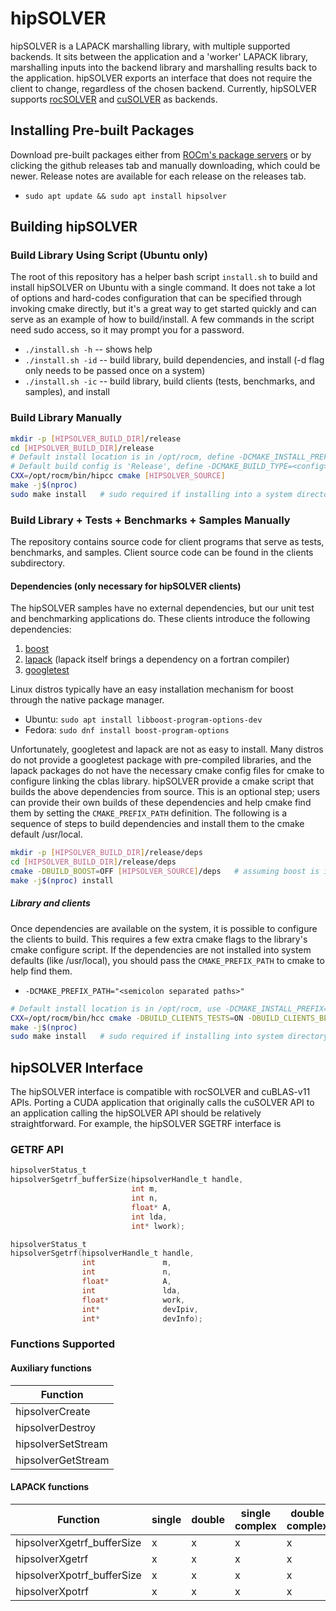 # hipSOLVER
hipSOLVER is a LAPACK marshalling library, with multiple supported backends.  It sits between the application and a 'worker' LAPACK library, marshalling inputs into the backend library and marshalling results back to the application.  hipSOLVER exports an interface that does not require the client to change, regardless of the chosen backend.  Currently, hipSOLVER supports [rocSOLVER](https://github.com/ROCmSoftwarePlatform/rocSOLVER) and [cuSOLVER](https://developer.nvidia.com/cusolver) as backends.

## Installing Pre-built Packages
Download pre-built packages either from [ROCm's package servers](https://rocm.github.io/install.html#installing-from-amd-rocm-repositories) or by clicking the github releases tab and manually downloading, which could be newer.  Release notes are available for each release on the releases tab.
* `sudo apt update && sudo apt install hipsolver`

## Building hipSOLVER

### Build Library Using Script (Ubuntu only)
The root of this repository has a helper bash script `install.sh` to build and install hipSOLVER on Ubuntu with a single command.  It does not take a lot of options and hard-codes configuration that can be specified through invoking cmake directly, but it's a great way to get started quickly and can serve as an example of how to build/install.  A few commands in the script need sudo access, so it may prompt you for a password.
* `./install.sh -h` -- shows help
* `./install.sh -id` -- build library, build dependencies, and install (-d flag only needs to be passed once on a system)
* `./install.sh -ic` -- build library, build clients (tests, benchmarks, and samples), and install

### Build Library Manually

```sh
mkdir -p [HIPSOLVER_BUILD_DIR]/release
cd [HIPSOLVER_BUILD_DIR]/release
# Default install location is in /opt/rocm, define -DCMAKE_INSTALL_PREFIX=<path> to specify other
# Default build config is 'Release', define -DCMAKE_BUILD_TYPE=<config> to specify other
CXX=/opt/rocm/bin/hipcc cmake [HIPSOLVER_SOURCE]
make -j$(nproc)
sudo make install   # sudo required if installing into a system directory such as /opt/rocm
```

### Build Library + Tests + Benchmarks + Samples Manually
The repository contains source code for client programs that serve as tests, benchmarks, and samples. Client source code can be found in the clients subdirectory.

#### Dependencies (only necessary for hipSOLVER clients)
The hipSOLVER samples have no external dependencies, but our unit test and benchmarking applications do. These clients introduce the following dependencies:

1. [boost](https://www.boost.org/)
2. [lapack](https://github.com/Reference-LAPACK/lapack-release) (lapack itself brings a dependency on a fortran compiler)
3. [googletest](https://github.com/google/googletest)

Linux distros typically have an easy installation mechanism for boost through the native package manager.

* Ubuntu: `sudo apt install libboost-program-options-dev`
* Fedora: `sudo dnf install boost-program-options`

Unfortunately, googletest and lapack are not as easy to install. Many distros do not provide a googletest package with pre-compiled libraries, and the lapack packages do not have the necessary cmake config files for cmake to configure linking the cblas library. hipSOLVER provide a cmake script that builds the above dependencies from source. This is an optional step; users can provide their own builds of these dependencies and help cmake find them by setting the `CMAKE_PREFIX_PATH` definition. The following is a sequence of steps to build dependencies and install them to the cmake default /usr/local.

```sh
mkdir -p [HIPSOLVER_BUILD_DIR]/release/deps
cd [HIPSOLVER_BUILD_DIR]/release/deps
cmake -DBUILD_BOOST=OFF [HIPSOLVER_SOURCE]/deps   # assuming boost is installed through package manager as above
make -j$(nproc) install
```

##### Library and clients
Once dependencies are available on the system, it is possible to configure the clients to build. This requires a few extra cmake flags to the library's cmake configure script. If the dependencies are not installed into system defaults (like /usr/local), you should pass the `CMAKE_PREFIX_PATH` to cmake to help find them.
* `-DCMAKE_PREFIX_PATH="<semicolon separated paths>"`

```sh
# Default install location is in /opt/rocm, use -DCMAKE_INSTALL_PREFIX=<path> to specify other
CXX=/opt/rocm/bin/hcc cmake -DBUILD_CLIENTS_TESTS=ON -DBUILD_CLIENTS_BENCHMARKS=ON [HIPSOLVER_SOURCE]
make -j$(nproc)
sudo make install   # sudo required if installing into system directory such as /opt/rocm
```

## hipSOLVER Interface
The hipSOLVER interface is compatible with rocSOLVER and cuBLAS-v11 APIs. Porting a CUDA application that originally calls the cuSOLVER API to an application calling the hipSOLVER API should be relatively straightforward. For example, the hipSOLVER SGETRF interface is

### GETRF API

```c
hipsolverStatus_t
hipsolverSgetrf_bufferSize(hipsolverHandle_t handle,
                           int m,
                           int n,
                           float* A,
                           int lda,
                           int* lwork);
```

```c
hipsolverStatus_t
hipsolverSgetrf(hipsolverHandle_t handle,
                int               m,
                int               n,
                float*            A,
                int               lda,
                float*            work,
                int*              devIpiv,
                int*              devInfo);
```

### Functions Supported

#### Auxiliary functions

| Function |
| -------- |
| hipsolverCreate |
| hipsolverDestroy |
| hipsolverSetStream |
| hipsolverGetStream |

#### LAPACK functions

| Function | single | double | single complex | double complex |
| -------- | ------ | ------ | -------------- | -------------- |
| hipsolverXgetrf_bufferSize | x | x | x | x |
| hipsolverXgetrf | x | x | x | x |
| hipsolverXpotrf_bufferSize | x | x | x | x |
| hipsolverXpotrf | x | x | x | x |
